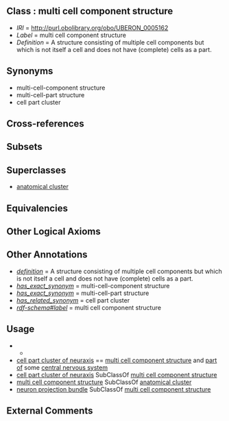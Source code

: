 
## Class : multi cell component structure

 * *IRI* = http://purl.obolibrary.org/obo/UBERON_0005162
 * *Label* = multi cell component structure
 * *Definition* = A structure consisting of multiple cell components but which is not itself a cell and does not have (complete) cells as a part.

## Synonyms

 * multi-cell-component structure
 * multi-cell-part structure
 * cell part cluster

## Cross-references


## Subsets


## Superclasses

 * [anatomical cluster](../../UBERON/77/UBERON_0000477.md)

## Equivalencies


## Other Logical Axioms


## Other Annotations

 * *[definition](../../IAO/15/IAO_0000115.md)* = A structure consisting of multiple cell components but which is not itself a cell and does not have (complete) cells as a part.
 * *[has_exact_synonym](../../ym/oboInOwl#hasExactSynonym.md)* = multi-cell-component structure
 * *[has_exact_synonym](../../ym/oboInOwl#hasExactSynonym.md)* = multi-cell-part structure
 * *[has_related_synonym](../../ym/oboInOwl#hasRelatedSynonym.md)* = cell part cluster
 * *[rdf-schema#label](../../el/rdf-schema#label.md)* = multi cell component structure

## Usage

 * -
 * [cell part cluster of neuraxis](../../UBERON/15/UBERON_0011215.md) == [multi cell component structure](../../UBERON/62/UBERON_0005162.md) and [part of](../../BFO/50/BFO_0000050.md) some [central nervous system](../../UBERON/17/UBERON_0001017.md)
 * [cell part cluster of neuraxis](../../UBERON/15/UBERON_0011215.md) SubClassOf [multi cell component structure](../../UBERON/62/UBERON_0005162.md)
 * [multi cell component structure](../../UBERON/62/UBERON_0005162.md) SubClassOf [anatomical cluster](../../UBERON/77/UBERON_0000477.md)
 * [neuron projection bundle](../../UBERON/22/UBERON_0000122.md) SubClassOf [multi cell component structure](../../UBERON/62/UBERON_0005162.md)

## External Comments

